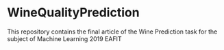 # WineQualityPrediction

This repository contains the final article of the Wine Prediction task for the subject of Machine Learning 2019 EAFIT

